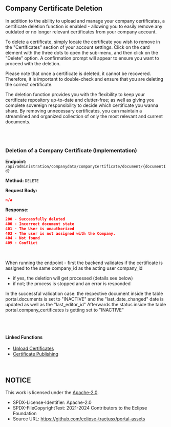 ## Company Certificate Deletion

In addition to the ability to upload and manage your company certificates, a certificate deletion function is enabled - allowing you to easily remove any outdated or no longer relevant certificates from your company account.

To delete a certificate, simply locate the certificate you wish to remove in the "Certificates" section of your account settings. Click on the card element with the three dots to open the sub-menu, and then click on the "Delete" option. A confirmation prompt will appear to ensure you want to proceed with the deletion.

Please note that once a certificate is deleted, it cannot be recovered. Therefore, it is important to double-check and ensure that you are deleting the correct certificate.

The deletion function provides you with the flexibility to keep your certificate repository up-to-date and clutter-free; as well as giving you complete sovereign responsibility to decide which certificate you wanna share. By removing unnecessary certificates, you can maintain a streamlined and organized collection of only the most relevant and current documents.

<br>
<br>

### Deletion of a Company Certificate (Implementation)

**Endpoint:** `/api/administration/companydata/companyCertificate/document/{documentId}`

**Method:** `DELETE`

**Request Body:**

```json
n/a
```

**Response:**

```json
200 - Successfully deleted
400 - Incorrect document state
401 - The User is unauthorized
403 - The user is not assigned with the Company.
404 - Not found
409 - Conflict
```

<br>

When running the endpoint - first the backend validates if the certificate is assigned to the same company_id as the acting user company_id

- if yes, the deletion will get processed (details see below)
- if not; the process is stopped and an error is responded

In the successful validation case: the respective document inside the table portal.documents is set to "INACTIVE" and the "last_date_changed" date is updated as well as the "last_editor_id"
Afterwards the status inside the table portal.company_certificates is getting set to "INACTIVE"

<br>
<br>

#### Linked Functions

- [Upload Certificates](/docs/user/08.%20Certificate%20Management/01.%20Certificate%20Upload.md)
- [Certificate Publishing](/docs/user/08.%20Certificate%20Management/03.%20Certificate%20Publishing.md)

<br>

## NOTICE

This work is licensed under the [Apache-2.0](https://www.apache.org/licenses/LICENSE-2.0).

- SPDX-License-Identifier: Apache-2.0
- SPDX-FileCopyrightText: 2021-2024 Contributors to the Eclipse Foundation
- Source URL: https://github.com/eclipse-tractusx/portal-assets
